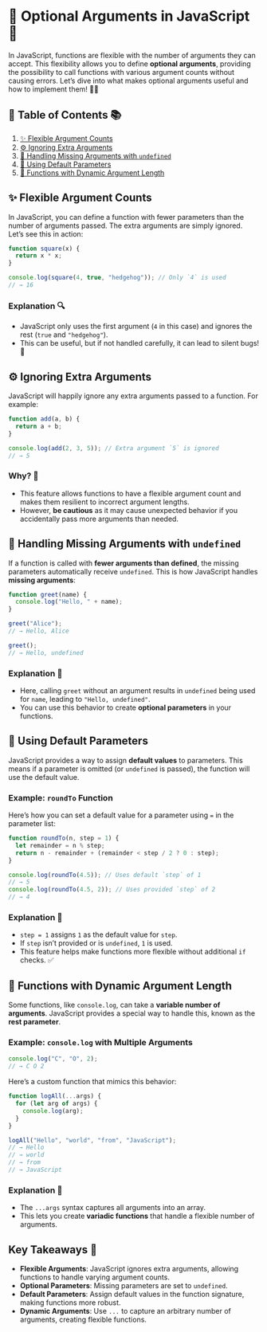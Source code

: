 # 🌟 Optional Arguments in JavaScript 🌟

In JavaScript, functions are flexible with the number of arguments they can accept. This flexibility allows you to define **optional arguments**, providing the possibility to call functions with various argument counts without causing errors. Let’s dive into what makes optional arguments useful and how to implement them! 💪🔧

## 📖 Table of Contents 📚

1. [✨ Flexible Argument Counts](#-flexible-argument-counts)
2. [⚙️ Ignoring Extra Arguments](#️-ignoring-extra-arguments)
3. [🚫 Handling Missing Arguments with `undefined`](#-handling-missing-arguments-with-undefined)
4. [🧩 Using Default Parameters](#-using-default-parameters)
5. [🔢 Functions with Dynamic Argument Length](#-functions-with-dynamic-argument-length)

## ✨ Flexible Argument Counts

In JavaScript, you can define a function with fewer parameters than the number of arguments passed. The extra arguments are simply ignored. Let’s see this in action:

```javascript
function square(x) {
  return x * x;
}

console.log(square(4, true, "hedgehog")); // Only `4` is used
// → 16
```

### Explanation 🔍

- JavaScript only uses the first argument (`4` in this case) and ignores the rest (`true` and `"hedgehog"`).
- This can be useful, but if not handled carefully, it can lead to silent bugs! 🐛

## ⚙️ Ignoring Extra Arguments

JavaScript will happily ignore any extra arguments passed to a function. For example:

```javascript
function add(a, b) {
  return a + b;
}

console.log(add(2, 3, 5)); // Extra argument `5` is ignored
// → 5
```

### Why? 🤔

- This feature allows functions to have a flexible argument count and makes them resilient to incorrect argument lengths.
- However, **be cautious** as it may cause unexpected behavior if you accidentally pass more arguments than needed.

## 🚫 Handling Missing Arguments with `undefined`

If a function is called with **fewer arguments than defined**, the missing parameters automatically receive `undefined`. This is how JavaScript handles **missing arguments**:

```javascript
function greet(name) {
  console.log("Hello, " + name);
}

greet("Alice");
// → Hello, Alice

greet();
// → Hello, undefined
```

### Explanation 🧩

- Here, calling `greet` without an argument results in `undefined` being used for `name`, leading to `"Hello, undefined"`.
- You can use this behavior to create **optional parameters** in your functions.

## 🧩 Using Default Parameters

JavaScript provides a way to assign **default values** to parameters. This means if a parameter is omitted (or `undefined` is passed), the function will use the default value.

### Example: `roundTo` Function

Here’s how you can set a default value for a parameter using `=` in the parameter list:

```javascript
function roundTo(n, step = 1) {
  let remainder = n % step;
  return n - remainder + (remainder < step / 2 ? 0 : step);
}

console.log(roundTo(4.5)); // Uses default `step` of 1
// → 5
console.log(roundTo(4.5, 2)); // Uses provided `step` of 2
// → 4
```

### Explanation 🌟

- `step = 1` assigns `1` as the default value for `step`.
- If `step` isn’t provided or is `undefined`, `1` is used.
- This feature helps make functions more flexible without additional `if` checks. ✅

## 🔢 Functions with Dynamic Argument Length

Some functions, like `console.log`, can take a **variable number of arguments**. JavaScript provides a special way to handle this, known as the **rest parameter**.

### Example: `console.log` with Multiple Arguments

```javascript
console.log("C", "O", 2);
// → C O 2
```

Here’s a custom function that mimics this behavior:

```javascript
function logAll(...args) {
  for (let arg of args) {
    console.log(arg);
  }
}

logAll("Hello", "world", "from", "JavaScript");
// → Hello
// → world
// → from
// → JavaScript
```

### Explanation 🧩

- The `...args` syntax captures all arguments into an array.
- This lets you create **variadic functions** that handle a flexible number of arguments.

## Key Takeaways 🎯

- **Flexible Arguments**: JavaScript ignores extra arguments, allowing functions to handle varying argument counts.
- **Optional Parameters**: Missing parameters are set to `undefined`.
- **Default Parameters**: Assign default values in the function signature, making functions more robust.
- **Dynamic Arguments**: Use `...` to capture an arbitrary number of arguments, creating flexible functions.